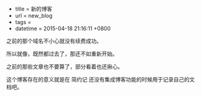  - title = 新的博客
 - url = new_blog
 - tags = 
 - datetime = 2015-04-18 21:16:11 +0800

之前的那个域名不小心就没有续费成功。

所以就像，既然都过去了，那还不如重新开始。

之前的那些文章也不要算了，部分看着也还揪心。

这个博客存在的意义就是在 简约记 还没有集成博客功能的时候用于记录自己的文档吧。